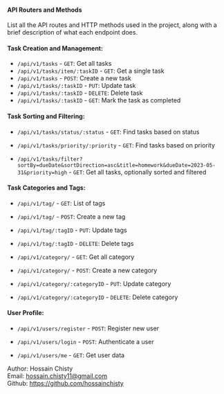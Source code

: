 

#### API Routers and Methods

List all the API routes and HTTP methods used in the project, along with a brief description of what each endpoint does.

#### Task Creation and Management:

- `/api/v1/tasks` - `GET`: Get all tasks
- `/api/v1/tasks/item/:taskID` - `GET`: Get a single task
- `/api/v1/tasks` - `POST`: Create a new task
- `/api/v1/tasks/:taskID` - `PUT`: Update task
- `/api/v1/tasks/:taskID` - `DELETE`: Delete task
- `/api/v1/tasks/:taskID` - `GET`: Mark the task as completed

#### Task Sorting and Filtering:

- `/api/v1/tasks/status/:status` - `GET`: Find tasks based on status

- `/api/v1/tasks/priority/:priority` - `GET`: Find tasks based on priority

- `/api/v1/tasks/filter?sortBy=dueDate&sortDirection=asc&title=homework&dueDate=2023-05-31&priority=high` - `GET`: Get all tasks, optionally sorted and filtered

#### Task Categories and Tags:

- `/api/v1/tag/` - `GET`: List of tags

- `/api/v1/tag/` - `POST`: Create a new tag

- `/api/v1/tag/:tagID` - `PUT`: Update tags

- `/api/v1/tag/:tagID` - `DELETE`: Delete tags

- `/api/v1/category/` - `GET`: Get all category

- `/api/v1/category/` - `POST`: Create a new category

- `/api/v1/category/:categoryID` - `PUT`: Update category

- `/api/v1/category/:categoryID` - `DELETE`: Delete category

#### User Profile:

- `/api/v1/users/register` - `POST`: Register new user

- `/api/v1/users/login` - `POST`: Authenticate a user

- `/api/v1/users/me` - `GET`: Get user data

Author: Hossain Chisty <br>
Email: hossain.chisty11@gmail.com <br>
Github: https://github.com/hossainchisty
